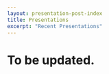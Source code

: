 ```yaml
---
layout: presentation-post-index
title: Presentations
excerpt: "Recent Presentations"
---
```

# To be updated.
